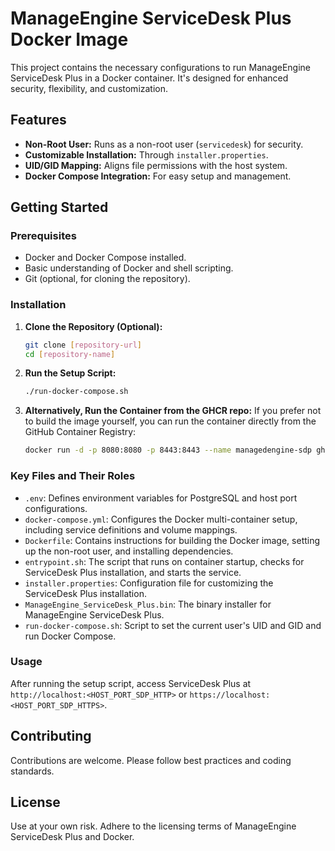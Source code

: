 # ManageEngine ServiceDesk Plus Docker Image

This project contains the necessary configurations to run ManageEngine ServiceDesk Plus in a Docker container. It's designed for enhanced security, flexibility, and customization.

## Features

- **Non-Root User:** Runs as a non-root user (`servicedesk`) for security.
- **Customizable Installation:** Through `installer.properties`.
- **UID/GID Mapping:** Aligns file permissions with the host system.
- **Docker Compose Integration:** For easy setup and management.

## Getting Started

### Prerequisites

- Docker and Docker Compose installed.
- Basic understanding of Docker and shell scripting.
- Git (optional, for cloning the repository).

### Installation

1. **Clone the Repository (Optional):**
   ```bash
   git clone [repository-url]
   cd [repository-name]
   ```

2. **Run the Setup Script:**
   ```bash
   ./run-docker-compose.sh
   ```

3. **Alternatively, Run the Container from the GHCR repo:**
   If you prefer not to build the image yourself, you can run the container directly from the GitHub Container Registry:
   ```bash
   docker run -d -p 8080:8080 -p 8443:8443 --name managedengine-sdp ghcr.io/azlaroc/manageengine-sdp:latest
   ```

### Key Files and Their Roles

- `.env`: Defines environment variables for PostgreSQL and host port configurations.
- `docker-compose.yml`: Configures the Docker multi-container setup, including service definitions and volume mappings.
- `Dockerfile`: Contains instructions for building the Docker image, setting up the non-root user, and installing dependencies.
- `entrypoint.sh`: The script that runs on container startup, checks for ServiceDesk Plus installation, and starts the service.
- `installer.properties`: Configuration file for customizing the ServiceDesk Plus installation.
- `ManageEngine_ServiceDesk_Plus.bin`: The binary installer for ManageEngine ServiceDesk Plus.
- `run-docker-compose.sh`: Script to set the current user's UID and GID and run Docker Compose.

### Usage

After running the setup script, access ServiceDesk Plus at `http://localhost:<HOST_PORT_SDP_HTTP>` or `https://localhost:<HOST_PORT_SDP_HTTPS>`.

## Contributing

Contributions are welcome. Please follow best practices and coding standards.

## License

Use at your own risk. Adhere to the licensing terms of ManageEngine ServiceDesk Plus and Docker.